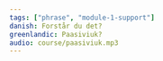 ```yaml
---
tags: ["phrase", "module-1-support"]
danish: Forstår du det?
greenlandic: Paasiviuk?
audio: course/paasiviuk.mp3
---
```

